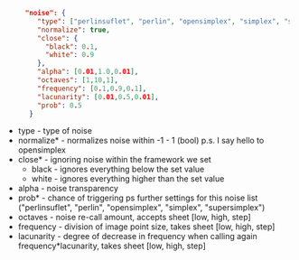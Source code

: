 ```json
     "noise": {
        "type": ["perlinsuflet", "perlin", "opensimplex", "simplex", "supersimplex","uniform"],
        "normalize": true,
        "close": {
          "black": 0.1,
          "white": 0.9
        },
        "alpha": [0.01,1.0,0.01],
        "octaves": [1,10,1],
        "frequency": [0.1,0.9,0.1],
        "lacunarity": [0.01,0.5,0.01],
        "prob": 0.5
      }
```
- type - type of noise
- normalize* - normalizes noise within -1 - 1 (bool) p.s. I say hello to opensimplex
- close* - ignoring noise within the framework we set
   - black - ignores everything below the set value
   - white - ignores everything higher than the set value
- alpha - noise transparency
- prob* - chance of triggering
ps further settings for this noise list ("perlinsuflet", "perlin", "opensimplex", "simplex", "supersimplex")
- octaves - noise re-call amount, accepts sheet [low, high, step]
- frequency - division of image point size, takes sheet [low, high, step]
- lacunarity - degree of decrease in frequency when calling again frequency*lacunarity, takes sheet [low, high, step]


